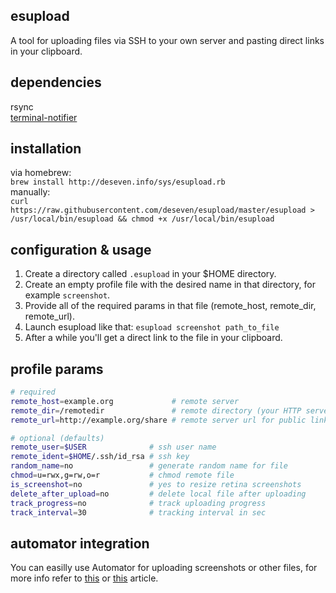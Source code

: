 ## esupload
A tool for uploading files via SSH to your own server and pasting direct links in your clipboard.  

## dependencies
rsync  
[terminal-notifier](https://github.com/julienXX/terminal-notifier)  

## installation
via homebrew:  
```brew install http://deseven.info/sys/esupload.rb```  
manually:  
```curl https://raw.githubusercontent.com/deseven/esupload/master/esupload > /usr/local/bin/esupload && chmod +x /usr/local/bin/esupload```  

## configuration & usage
1. Create a directory called ```.esupload``` in your $HOME directory.  
2. Create an empty profile file with the desired name in that directory, for example ```screenshot```.  
3. Provide all of the required params in that file (remote_host, remote_dir, remote_url).  
4. Launch esupload like that: ```esupload screenshot path_to_file```  
5. After a while you'll get a direct link to the file in your clipboard.  

## profile params
```sh
# required
remote_host=example.org             # remote server
remote_dir=/remotedir               # remote directory (your HTTP server root)
remote_url=http://example.org/share # remote server url for public links

# optional (defaults)
remote_user=$USER              # ssh user name
remote_ident=$HOME/.ssh/id_rsa # ssh key
random_name=no                 # generate random name for file
chmod=u=rwx,g=rw,o=r           # chmod remote file
is_screenshot=no               # yes to resize retina screenshots
delete_after_upload=no         # delete local file after uploading
track_progress=no              # track uploading progress
track_interval=30              # tracking interval in sec
```

## automator integration
You can easilly use Automator for uploading screenshots or other files, for more info refer to [this](http://apple.blogoverflow.com/2012/06/folder-actions-tutorial-automation-meet-the-filesystem/) or [this](http://computers.tutsplus.com/tutorials/quick-tip-use-folder-actions-to-speed-up-productivity-in-os-x--mac-45394) article.  
